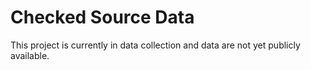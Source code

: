 # Checked Source Data

This project is currently in data collection and data are not yet publicly available.